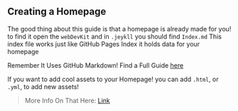 ## Creating a Homepage

The good thing about this guide is that a homepage is already made for you! to find it open the `webDevKit` and in `.jeykll` you should find `Index.md` This index file works just like GitHub Pages Index it holds data for your homepage

Remember It Uses GitHub Markdown! Find a Full Guide [here](https://guides.github.com/features/mastering-markdown/)

If you want to add cool assets to your Homepage! you can add `.html`, or `.yml`, to add new assets!
> More Info On That Here: [Link]()
